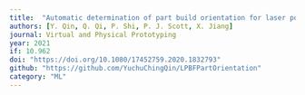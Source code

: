```yaml
---
title:  "Automatic determination of part build orientation for laser powder bed fusion"
authors: [Y. Qin, Q. Qi, P. Shi, P. J. Scott, X. Jiang]
journal: Virtual and Physical Prototyping
year: 2021 
if: 10.962
doi: "https://doi.org/10.1080/17452759.2020.1832793"
github: "https://github.com/YuchuChingQin/LPBFPartOrientation"
category: "ML"
---
```

